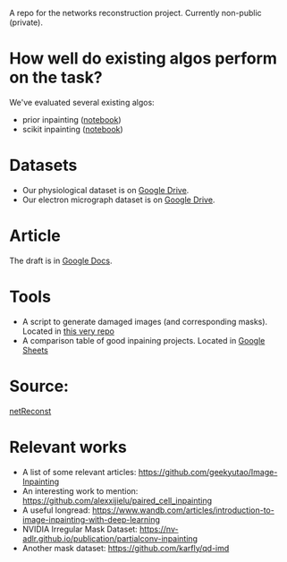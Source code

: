 A repo for the networks reconstruction project. Currently non-public (private). 

# How well do existing algos perform on the task?

We've evaluated several existing algos:

- prior inpainting ([notebook](https://github.com/RomanPlusPlus/netReconst/blob/main/reconstruction_notebooks/prior_inpainting201106_c.ipynb))
- scikit inpainting ([notebook](https://github.com/RomanPlusPlus/netReconst/blob/main/reconstruction_notebooks/scikit_inpainting201202.ipynb))

# Datasets

- Our physiological dataset is on [Google Drive](https://drive.google.com/drive/folders/1cKdlVHbtEFtCn27FL5Rd48XlZ3Jpcu0d?usp=sharing).
- Our electron micrograph dataset is on [Google Drive](https://drive.google.com/drive/folders/1jSNdzvGJ1iILVb7oc5WIvaq_wu8Dd3nf?usp=sharing).
# Article

The draft is in [Google Docs](https://docs.google.com/document/d/1tmw-pQONxzq4_XLAHJHkYRXw2BwvY5rJM9sBvxLX7Eg/edit).

# Tools

- A script to generate damaged images (and corresponding masks). Located in [this very repo](https://github.com/RomanPlusPlus/netReconst/tree/main/tools/damaged_images_generator)
- A comparison table of good inpaining projects. Located in [Google Sheets](https://docs.google.com/spreadsheets/d/1LrYacRVBMC8ZzsBwXMXFWhlynn1z5kV-rNX372nbdYE/edit#gid=0)

# Source:
[netReconst](https://github.com/RomanPlusPlus/netReconst)

# Relevant works

* A list of some relevant articles: https://github.com/geekyutao/Image-Inpainting
* An interesting work to mention: https://github.com/alexxijielu/paired_cell_inpainting
* A useful longread: https://www.wandb.com/articles/introduction-to-image-inpainting-with-deep-learning
* NVIDIA Irregular Mask Dataset: https://nv-adlr.github.io/publication/partialconv-inpainting
* Another mask dataset: https://github.com/karfly/qd-imd
